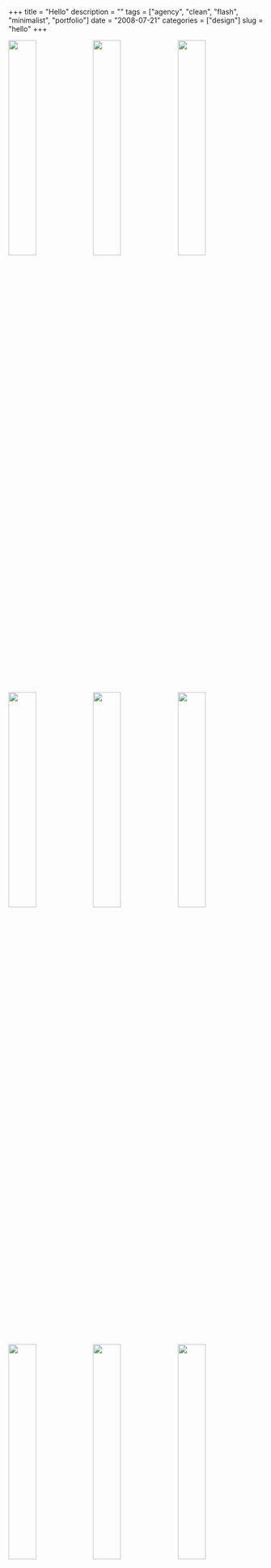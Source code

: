 +++
title = "Hello"
description = ""
tags = ["agency", "clean", "flash", "minimalist", "portfolio"]
date = "2008-07-21"
categories = ["design"]
slug = "hello"
+++


<div id="screens-thumbs" class="clearfix mt1-5">
<a href="/media/design/hello-1.jpg" class="group" rel="group"><img src="/media/design/hello-1.png" alt="" class="thumb" style="width: 33%; max-width: 33%;padding: 0 1px 1px 0" /></a><a href="/media/design/hello-2.jpg" class="group" rel="group"><img src="/media/design/hello-2.png" alt="" class="thumb" style="width: 33%; max-width: 33%;padding: 0 1px 1px 0" /></a><a href="/media/design/hello-3.jpg" class="group" rel="group"><img src="/media/design/hello-3.png" alt="" class="thumb" style="width: 33%; max-width: 33%;padding: 0 1px 1px 0" /></a><a href="/media/design/hello-4.jpg" class="group" rel="group"><img src="/media/design/hello-4.png" alt="" class="thumb" style="width: 33%; max-width: 33%;padding: 0 1px 1px 0" /></a><a href="/media/design/hello-5.jpg" class="group" rel="group"><img src="/media/design/hello-5.png" alt="" class="thumb" style="width: 33%; max-width: 33%;padding: 0 1px 1px 0" /></a><a href="/media/design/hello-6.jpg" class="group" rel="group"><img src="/media/design/hello-6.png" alt="" class="thumb" style="width: 33%; max-width: 33%;padding: 0 1px 1px 0" /></a><a href="/media/design/hello-7.jpg" class="group" rel="group"><img src="/media/design/hello-7.png" alt="" class="thumb" style="width: 33%; max-width: 33%;padding: 0 1px 1px 0" /></a><a href="/media/design/hello-8.jpg" class="group" rel="group"><img src="/media/design/hello-8.png" alt="" class="thumb" style="width: 33%; max-width: 33%;padding: 0 1px 1px 0" /></a><a href="/media/design/hello-9.jpg" class="group" rel="group"><img src="/media/design/hello-9.png" alt="" class="thumb" style="width: 33%; max-width: 33%;padding: 0 1px 1px 0" /></a>
</div>   
<p>Hello is an interactive design agency in Los Angeles, California that have worked on projects ranging from immersive online experiences to kiosks. Their Flash portfolio is a clean, minimalist layout that puts the work on center stage. Rolling over a thumbnial dislays a slides and rotates through a few thumbnails for that project. Clicking on the project turns out the lights (background color) and displays either a slideshow of project screens or a video reel. </p>
<p>The remainder of the site provides a simple layout with SEO links and understandable navigation. The customized Flash scroll bar that they've implemented is even usable and plays nicely with a mouse scroll wheel. Couldnt' be done better.</p>
<p><a href="http://www.hellodesign.com/">http://www.hellodesign.com/</a></p>  
